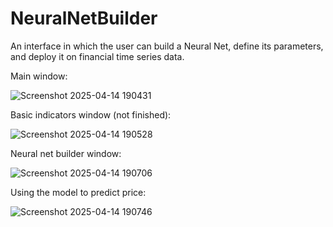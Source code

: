 # NeuralNetBuilder

An interface in which the user can build a Neural Net, define its parameters, and deploy it on financial time series data.

Main window:

![Screenshot 2025-04-14 190431](https://github.com/user-attachments/assets/3744272e-0cad-49d2-aa5e-80ef4e9af716)

Basic indicators window (not finished):

![Screenshot 2025-04-14 190528](https://github.com/user-attachments/assets/1ef45c6c-a0bc-476b-8557-19aa751e7bb2)

Neural net builder window:

![Screenshot 2025-04-14 190706](https://github.com/user-attachments/assets/de348a29-9149-44f1-8db8-b8f4fdd1a933)

Using the model to predict price:

![Screenshot 2025-04-14 190746](https://github.com/user-attachments/assets/290daaab-486b-416b-b4e5-d4bb620a6251)
